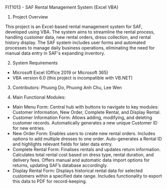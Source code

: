 FIT1013 - SAF Rental Management System (Excel VBA)


1. Project Overview

This project is  an Excel-based rental management system for SAF, developed using VBA. The system aims to streamline the rental process, handling customer data, new rental orders, dress collection, and rental history display. The SAF system includes user forms and automated processes to manage daily business operations, eliminating the need for manual data entry in SAF's expanding inventory.

2. System Requirements
* Microsoft Excel (Office 2019 or Microsoft 365)
* VBA version 6.0 (this project is incompatible with VB.NET)

3. Contributors: Phuong Do, Phuong Anh Chu, Lee Wen

4. Main Functional Modules:
* Main Menu Form: Central hub with buttons to navigate to key modules: Customer Information, New Order, Complete Rental, and Display Rental.
* Customer Information Form: Allows adding, modifying, and deleting customer records. Automatically generates a new unique Customer ID for new entries.
* New Order Form: Enables users to create new rental orders. Includes options to add multiple dresses to one order. Auto-generates a Rental ID and highlights relevant fields for later data entry.
* Complete Rental Form: Finalises rentals and updates return information. Calculates total rental cost based on dress type, rental duration, and delivery fees. Offers manual and automatic data import options for returns, updating SAF’s database accordingly.
* Display Rental Form: Displays historical rental data for selected customers within a specified date range. Includes functionality to export this data to PDF for record-keeping.

